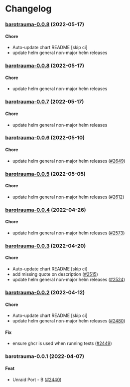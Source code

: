 # Changelog<br>


<a name="barotrauma-0.0.8"></a>
### [barotrauma-0.0.8](https://github.com/truecharts/apps/compare/barotrauma-0.0.7...barotrauma-0.0.8) (2022-05-17)

#### Chore

* Auto-update chart README [skip ci]
* update helm general non-major helm releases



<a name="barotrauma-0.0.8"></a>
### [barotrauma-0.0.8](https://github.com/truecharts/apps/compare/barotrauma-0.0.7...barotrauma-0.0.8) (2022-05-17)

#### Chore

* update helm general non-major helm releases



<a name="barotrauma-0.0.7"></a>
### [barotrauma-0.0.7](https://github.com/truecharts/apps/compare/barotrauma-0.0.6...barotrauma-0.0.7) (2022-05-17)

#### Chore

* update helm general non-major helm releases



<a name="barotrauma-0.0.6"></a>
### [barotrauma-0.0.6](https://github.com/truecharts/apps/compare/barotrauma-0.0.5...barotrauma-0.0.6) (2022-05-10)

#### Chore

* update helm general non-major helm releases ([#2649](https://github.com/truecharts/apps/issues/2649))



<a name="barotrauma-0.0.5"></a>
### [barotrauma-0.0.5](https://github.com/truecharts/apps/compare/barotrauma-0.0.4...barotrauma-0.0.5) (2022-05-05)

#### Chore

* update helm general non-major helm releases ([#2612](https://github.com/truecharts/apps/issues/2612))



<a name="barotrauma-0.0.4"></a>
### [barotrauma-0.0.4](https://github.com/truecharts/apps/compare/barotrauma-0.0.3...barotrauma-0.0.4) (2022-04-26)

#### Chore

* update helm general non-major helm releases ([#2573](https://github.com/truecharts/apps/issues/2573))



<a name="barotrauma-0.0.3"></a>
### [barotrauma-0.0.3](https://github.com/truecharts/apps/compare/barotrauma-0.0.2...barotrauma-0.0.3) (2022-04-20)

#### Chore

* Auto-update chart README [skip ci]
* add missing quote on description ([#2515](https://github.com/truecharts/apps/issues/2515))
* update helm general non-major helm releases ([#2524](https://github.com/truecharts/apps/issues/2524))



<a name="barotrauma-0.0.2"></a>
### [barotrauma-0.0.2](https://github.com/truecharts/apps/compare/barotrauma-0.0.1...barotrauma-0.0.2) (2022-04-12)

#### Chore

* Auto-update chart README [skip ci]
* update helm general non-major helm releases ([#2480](https://github.com/truecharts/apps/issues/2480))

#### Fix

* ensure ghcr is used when running tests ([#2449](https://github.com/truecharts/apps/issues/2449))



<a name="barotrauma-0.0.1"></a>
### barotrauma-0.0.1 (2022-04-07)

#### Feat

* Unraid Port - B ([#2440](https://github.com/truecharts/apps/issues/2440))
